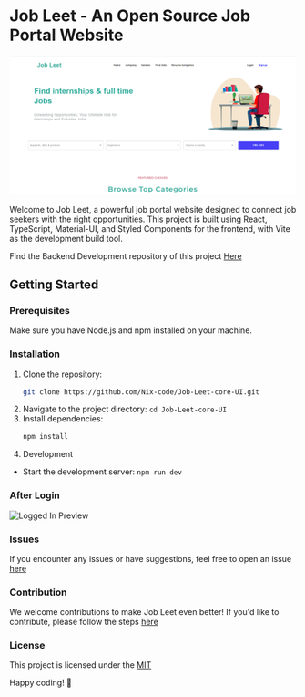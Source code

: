 # Job Leet - An Open Source Job Portal Website

![Homepage Preview](/public/Home.png)

Welcome to Job Leet, a powerful job portal website designed to connect job seekers with the right opportunities. This project is built using React, TypeScript, Material-UI, and Styled Components for the frontend, with Vite as the development build tool.

Find the Backend Development repository of this project [Here](https://github.com/Nix-code/Job-Leet-core-api)

## Getting Started

### Prerequisites

Make sure you have Node.js and npm installed on your machine.

### Installation

1. Clone the repository:
   ```bash
   git clone https://github.com/Nix-code/Job-Leet-core-UI.git

2. Navigate to the project directory:
    ``` cd Job-Leet-core-UI ```
3. Install dependencies:
    ```bash
    npm install
4. Development
- Start the development server:
    ```npm run dev```

### After Login

![Logged In Preview](/src/assets/images/dashboard.png)

### Issues
If you encounter any issues or have suggestions, feel free to open an issue [here](https://github.com/Nix-code/Job-Leet-core-UI/issues)

### Contribution
We welcome contributions to make Job Leet even better! If you'd like to contribute, please follow the steps [here](CONTRIBUTION.md)

### License
This project is licensed under the [MIT](LICENSE)

Happy coding! 🚀
